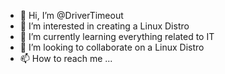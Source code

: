 - 👋 Hi, I’m @DriverTimeout
- 👀 I’m interested in creating a Linux Distro
- 🌱 I’m currently learning everything related to IT
- 💞️ I’m looking to collaborate on a Linux Distro
- 📫 How to reach me ...

<!---
DriverTimeout/DriverTimeout is a ✨ special ✨ repository because its `README.md` (this file) appears on your GitHub profile.
You can click the Preview link to take a look at your changes.
--->
